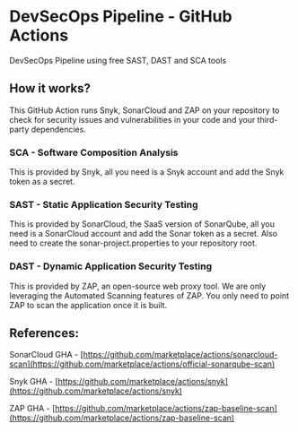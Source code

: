 # DevSecOps Pipeline - GitHub Actions
DevSecOps Pipeline using free SAST, DAST and SCA tools

## How it works?

This GitHub Action runs Snyk, SonarCloud and ZAP on your repository to check for security issues and vulnerabilities in your code and your third-party dependencies.

### SCA - Software Composition Analysis 

This is provided by Snyk, all you need is a Snyk account and add the Snyk token as a secret.

### SAST - Static Application Security Testing

This is provided by SonarCloud, the SaaS version of SonarQube, all you need is a SonarCloud account and add the Sonar token as a secret. Also need to create the sonar-project.properties to your repository root.

### DAST - Dynamic Application Security Testing

This is provided by  ZAP, an open-source web proxy tool. We are only leveraging the Automated Scanning features of ZAP. You only need to point ZAP to scan the application once it is built. 

## References:
SonarCloud GHA - [https://github.com/marketplace/actions/sonarcloud-scan](https://github.com/marketplace/actions/official-sonarqube-scan)

Snyk GHA - [https://github.com/marketplace/actions/snyk](https://github.com/marketplace/actions/snyk)

ZAP GHA - [https://github.com/marketplace/actions/zap-baseline-scan](https://github.com/marketplace/actions/zap-baseline-scan)
